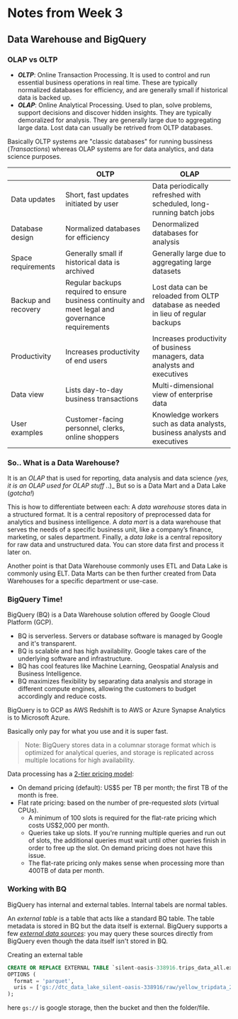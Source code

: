 # Notes from Week 3

## Data Warehouse and BigQuery

### OLAP vs OLTP

* ***OLTP***: Online Transaction Processing. It is used to control and run essential business operations in real time. These are typically normalized databases for efficiency, and are generally small if historical data is backed up.
* ***OLAP***: Online Analytical Processing. Used to plan, solve problems, support decisions and discover hidden insights. They are typically demoralized for analysis. They are generally large due to aggregating large data. Lost data can usually be retrived from OLTP databases.

Basically OLTP systems are "classic databases" for running bussiness (_Transactions_) whereas OLAP systems are for data analytics, and data science purposes.


|   | OLTP | OLAP |
|---|---|---|
| Data updates | Short, fast updates initiated by user | Data periodically refreshed with scheduled, long-running batch jobs |
| Database design | Normalized databases for efficiency | Denormalized databases for analysis |
| Space requirements | Generally small if historical data is archived | Generally large due to aggregating large datasets |
| Backup and recovery | Regular backups required to ensure business continuity and meet legal and governance requirements | Lost data can be reloaded from OLTP database as needed in lieu of regular backups |
| Productivity | Increases productivity of end users | Increases productivity of business managers, data analysts and executives |
| Data view | Lists day-to-day business transactions | Multi-dimensional view of enterprise data |
| User examples | Customer-facing personnel, clerks, online shoppers | Knowledge workers such as data analysts, business analysts and executives |

### So.. What is a Data Warehouse?

It is an _OLAP_ that is used for reporting, data analysis and data science _(yes, it is an OLAP used for OLAP stuff ._.)_ But so is a Data Mart and a Data Lake (_gotcha!_)

This is how to differentiate between each: A _data warehouse_ stores data in a structured format. It is a central repository of preprocessed data for analytics and business intelligence. A _data mart_ is a data warehouse that serves the needs of a specific business unit, like a company’s finance, marketing, or sales department. Finally, a _data lake_ is a central repository for raw data and unstructured data. You can store data first and process it later on. 

Another point is that Data Warehouse commonly uses ETL and Data Lake is commonly using ELT. Data Marts can be then further created from Data Warehouses for a specific department or use-case.

### BigQuery Time!

BigQuery (BQ) is a Data Warehouse solution offered by Google Cloud Platform (GCP).

- BQ is serverless. Servers or database software is managed by Google and it's transparent.
- BQ is scalable and has high availability. Google takes care of the underlying software and infrastructure.
- BQ has cool features like Machine Learning, Geospatial Analysis and Business Intelligence.
- BQ maximizes flexibility by separating data analysis and storage in different compute engines, allowing the customers to budget accordingly and reduce costs.

BigQuery is to GCP as AWS Redshift is to AWS or Azure Synapse Analytics is to Microsoft Azure.

Basically only pay for what you use and it is super fast. 

> Note: BigQuery stores data in a columnar storage format which is optimized for analytical queries, and storage is replicated across multiple locations for high availability.

Data processing has a [2-tier pricing model](https://cloud.google.com/bigquery/pricing#analysis_pricing_models):
*  On demand pricing (default): US$5 per TB per month; the first TB of the month is free.
*  Flat rate pricing: based on the number of pre-requested _slots_ (virtual CPUs).
   *  A minimum of 100 slots is required for the flat-rate pricing which costs US$2,000 per month.
   *  Queries take up slots. If you're running multiple queries and run out of slots, the additional queries must wait until other queries finish in order to free up the slot. On demand pricing does not have this issue.
   *  The flat-rate pricing only makes sense when processing more than 400TB of data per month.

### Working with BQ

BigQuery has internal and external tables. Internal tabels are normal tables. 

An _external table_ is a table that acts like a standard BQ table. The table metadata is stored in BQ but the data itself is external. BigQuery supports a few [_external data sources_](https://cloud.google.com/bigquery/external-data-sources): you may query these sources directly from BigQuery even though the data itself isn't stored in BQ.

Creating an external table
```sql
CREATE OR REPLACE EXTERNAL TABLE `silent-oasis-338916.trips_data_all.external_yellow_tripdata`
OPTIONS (
  format = 'parquet',
  uris = ['gs://dtc_data_lake_silent-oasis-338916/raw/yellow_tripdata_2019-*.parquet']
);
```
here `gs://` is google storage, then the bucket and then the folder/file. 




